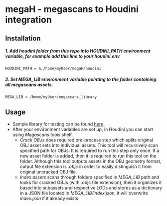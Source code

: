 megaH - megascans to Houdini integration
===========================

Installation
------------

##### 1. Add *houdini* folder from this repo into *HOUDINI_PATH* environment variable, for example add this line to your *houdini.env*
```
HOUDINI_PATH = &;/home/myUser/megaH/houdini
```

##### 2. Set *MEGA_LIB* environment variable pointing to the folder containing all megascans assets.
```
MEGA_LIB = /home/myUser/megascans_library
```


Usage
-----

- Sample library for testing can be found [here](https://goo.gl/Y2D9BA).
- After your environment variables are set up, in Houdini you can start using *Megascans tools* shelf.
  - *Crack OBJs* does required pre-process step which splits original OBJ asset sets into individual assets. This tool will recursively scan specified path for OBJs. It is required to run this step only once. If a new asset folder is added, then it is required to run this tool on the folder. Although this tool outputs assets in the OBJ geometry format, output file extension is *.objc* in order to easily distinguish it from original uncracked OBJ file.
  - *Index assets* scans through folders specified in *MEGA_LIB* path and looks for cracked OBJs (with .objc file extension), then it organizes it based into subassets and respective LODs and stores as a dictionary in a JSON file located in *MEGA_LIB/index.json*, it will overwrite *index.json* if it already exists